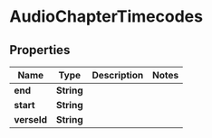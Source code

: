 

# AudioChapterTimecodes


## Properties

Name | Type | Description | Notes
------------ | ------------- | ------------- | -------------
**end** | **String** |  | 
**start** | **String** |  | 
**verseId** | **String** |  | 



